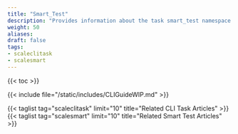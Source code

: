 ```yaml
---
title: "Smart_Test"
description: "Provides information about the task smart_test namespace in the TrueNAS CLI. Includes command syntax and common commands."
weight: 50
aliases:
draft: false
tags:
- scaleclitask
- scalesmart
---
```


{{< toc >}}

{{< include file="/static/includes/CLIGuideWIP.md" >}}

{{< taglist tag="scaleclitask" limit="10" title="Related CLI Task Articles" >}}
{{< taglist tag="scalesmart" limit="10" title="Related Smart Test Articles" >}}